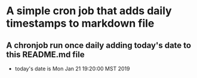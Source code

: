 A simple cron job that adds daily timestamps to markdown file
=========================================================
## A chronjob run once daily adding today's date to this README.md file
* today's date is Mon Jan 21 19:20:00 MST 2019
